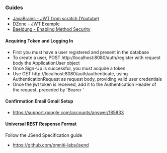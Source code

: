 ### Guides
* [JavaBrains - JWT from scratch (Youtube)](https://www.youtube.com/watch?v=X80nJ5T7YpE&t=1806s)
* [DZone - JWT Example](https://dzone.com/articles/spring-boot-security-json-web-tokenjwt-hello-world)
* [Baeldung - Enabling Method Security](https://www.baeldung.com/spring-security-method-security)

#### Acquiring Token and Logging In
* First you must have a user registered and present in the database
* To create a user, POST http://localhost:8080/auth/register with request body the ApplicationUser object
* Once Sign-Up is successful, you must acquire a token
* Use GET http://localhost:8080/auth/authenticate, using AuthenticationRequest as request body, providing valid user credentials
* Once the jwt token is received, add it to the Authentication Header of the request, preceded by 'Bearer '

#### Confirmation Email Gmail Setup
* https://support.google.com/accounts/answer/185833   

#### Universal REST Response Format
Follow the JSend Specification guide
* https://github.com/omniti-labs/jsend  